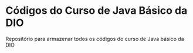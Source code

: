 # Códigos do Curso de Java Básico da DIO 
Repositório para armazenar todos os códigos do curso de Java básico da DIO
